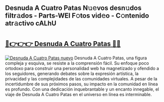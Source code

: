 ## Desnuda A Cuatro Patas N𝚞𝚎vos desn𝚞dos filtr𝚊dos - Parts-WEl F𝚘tos vid𝚎o - C𝚘ntenido atr𝚊ctivo cALhU

# <h2><a href="http://mb94c4.tromn.icu/?c=Desnuda+A+Cuatro+Patas">🔗👉👉👉 Desnuda A Cuatro Patas 🔗🔗</a></h2>

[![Desnuda A Cuatro Patas nuevo](https://i.imgur.com/pEAQMta.gif)](http://mb94c4.tromn.icu/?c=Desnuda+A+Cuatro+Patas)
Desnuda A Cuatro Patas, una figura compleja y esquiva, se resiste a la comprensión fácil. Su enfoque poco ortodoxo para construir una personalidad web ha magnetizado y ofendido a los seguidores, generando debates sobre la expresión artística, la privacidad y las complejidades de las comunidades virtuales. A pesar de la incertidumbre de sus próximos pasos, su impacto en la comunidad en línea es profundo. Con una dedicación inquebrantable y un encanto innegable, el viaje de Desnuda A Cuatro Patas en el universo en línea es interminable.
